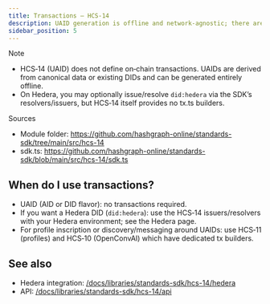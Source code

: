 ```yaml
---
title: Transactions — HCS‑14
description: UAID generation is offline and network‑agnostic; there are no dedicated HCS‑14 transaction builders.
sidebar_position: 5
---
```


Note
- HCS‑14 (UAID) does not define on‑chain transactions. UAIDs are derived from canonical data or existing DIDs and can be generated entirely offline.
- On Hedera, you may optionally issue/resolve `did:hedera` via the SDK’s resolvers/issuers, but HCS‑14 itself provides no tx.ts builders.

Sources
- Module folder: https://github.com/hashgraph-online/standards-sdk/tree/main/src/hcs-14
- sdk.ts: https://github.com/hashgraph-online/standards-sdk/blob/main/src/hcs-14/sdk.ts

## When do I use transactions?

- UAID (AID or DID flavor): no transactions required.
- If you want a Hedera DID (`did:hedera`): use the HCS‑14 issuers/resolvers with your Hedera environment; see the Hedera page.
- For profile inscription or discovery/messaging around UAIDs: use HCS‑11 (profiles) and HCS‑10 (OpenConvAI) which have dedicated tx builders.

## See also

- Hedera integration: [/docs/libraries/standards-sdk/hcs-14/hedera](/docs/libraries/standards-sdk/hcs-14/hedera)
- API: [/docs/libraries/standards-sdk/hcs-14/api](/docs/libraries/standards-sdk/hcs-14/api)
